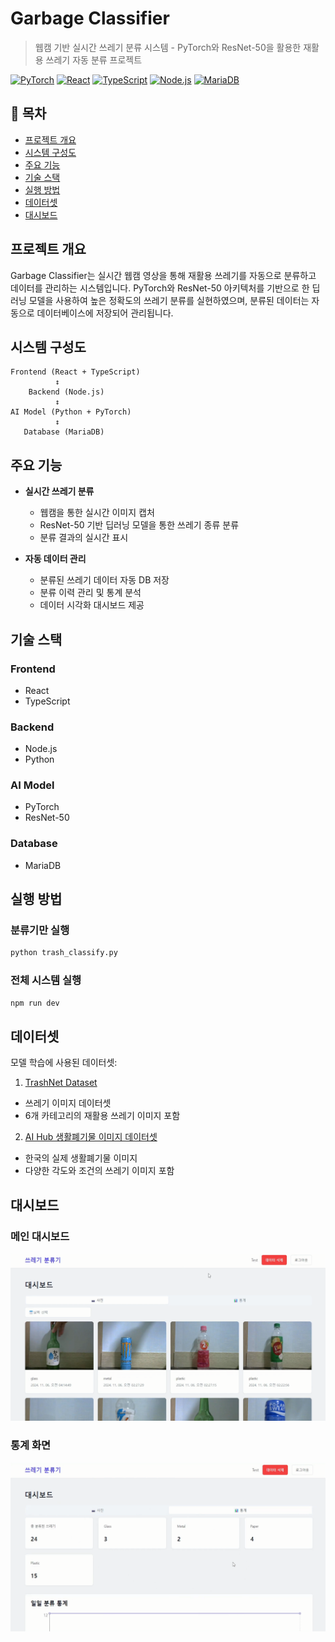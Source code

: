 # Garbage Classifier

> 웹캠 기반 실시간 쓰레기 분류 시스템 - PyTorch와 ResNet-50을 활용한 재활용 쓰레기 자동 분류 프로젝트

[![PyTorch](https://img.shields.io/badge/PyTorch-EE4C2C?style=flat-square&logo=PyTorch&logoColor=white)]()
[![React](https://img.shields.io/badge/React-61DAFB?style=flat-square&logo=React&logoColor=black)]()
[![TypeScript](https://img.shields.io/badge/TypeScript-3178C6?style=flat-square&logo=TypeScript&logoColor=white)]()
[![Node.js](https://img.shields.io/badge/Node.js-339933?style=flat-square&logo=Node.js&logoColor=white)]()
[![MariaDB](https://img.shields.io/badge/MariaDB-003545?style=flat-square&logo=MariaDB&logoColor=white)]()

## 📝 목차
- [프로젝트 개요](#프로젝트-개요)
- [시스템 구성도](#시스템-구성도)
- [주요 기능](#주요-기능)
- [기술 스택](#기술-스택)
- [실행 방법](#실행-방법)
- [데이터셋](#데이터셋)
- [대시보드](#대시보드)

## 프로젝트 개요
Garbage Classifier는 실시간 웹캠 영상을 통해 재활용 쓰레기를 자동으로 분류하고 데이터를 관리하는 시스템입니다. PyTorch와 ResNet-50 아키텍처를 기반으로 한 딥러닝 모델을 사용하여 높은 정확도의 쓰레기 분류를 실현하였으며, 분류된 데이터는 자동으로 데이터베이스에 저장되어 관리됩니다.

## 시스템 구성도
```text
Frontend (React + TypeScript)
          ↕
    Backend (Node.js)
          ↕
AI Model (Python + PyTorch)
          ↕
   Database (MariaDB)
```

## 주요 기능
- **실시간 쓰레기 분류**
  - 웹캠을 통한 실시간 이미지 캡처
  - ResNet-50 기반 딥러닝 모델을 통한 쓰레기 종류 분류
  - 분류 결과의 실시간 표시

- **자동 데이터 관리**
  - 분류된 쓰레기 데이터 자동 DB 저장
  - 분류 이력 관리 및 통계 분석
  - 데이터 시각화 대시보드 제공

## 기술 스택
### Frontend
- React
- TypeScript

### Backend
- Node.js
- Python

### AI Model
- PyTorch
- ResNet-50

### Database
- MariaDB

## 실행 방법
### 분류기만 실행
```bash
python trash_classify.py
```
### 전체 시스템 실행
```bash
npm run dev
```

## 데이터셋
모델 학습에 사용된 데이터셋:
1. [TrashNet Dataset](https://huggingface.co/datasets/garythung/trashnet)
  - 쓰레기 이미지 데이터셋
  - 6개 카테고리의 재활용 쓰레기 이미지 포함

2. [AI Hub 생활폐기물 이미지 데이터셋](https://aihub.or.kr/aihubdata/data/view.do?currMenu=115&topMenu=100&aihubDataSe=realm&dataSetSn=140)
  - 한국의 실제 생활폐기물 이미지
  - 다양한 각도와 조건의 쓰레기 이미지 포함

## 대시보드
### 메인 대시보드
![대시보드 메인](Images/Dashboard_photo.png)

### 통계 화면
![대시보드 통계](Images/Dashboard_stats.png)
